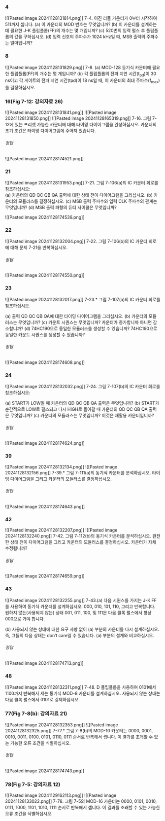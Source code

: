  ### 4
![[Pasted image 20241128131814.png]]
7-4. 이진 리플 카운터가 0부터 시작하여 511까지 셉니다.
(a) 이 카운터의 MOD 번호는 무엇입니까?
(b) 이 카운터를 설계하는 데 필요한 J-K 플립플롭(FF)의 개수는 몇 개입니까?
(c) 520번의 입력 펄스 후 플립플롭의 값을 구하십시오.
(d) 입력 신호의 주파수가 1024 kHz일 때, MSB 출력의 주파수는 얼마입니까?

### 8
![[Pasted image 20241128131829.png]]
7-8.
(a) MOD-128 동기식 카운터에 필요한 플립플롭(FF)의 개수는 몇 개입니까?
(b) 각 플립플롭의 전파 지연 시간(t<sub>pd</sub>)이 30 ns이고 각 게이트의 전파 지연 시간(tpd)이 18 ns일 때, 이 카운터의 최대 주파수(f<sub>max</sub>)를 결정하십시오.

### 16(Fig 7-12: 강의자료 26)
![[Pasted image 20241128131841.png]]
![[Pasted image 20241128131850.png]]
![[Pasted image 20241128165319.png]]
7-16. 그림 7-12에 있는 프리셋 가능한 카운터에 대해 타이밍 다이어그램을 완성하십시오. 카운터의 초기 조건은 타이밍 다이어그램에 주어져 있습니다.
###### 정답
![[Pasted image 20241128174521.png]]
### 21 
![[Pasted image 20241128131953.png]]
7-21. 그림 7-106(a)의 IC 카운터 회로를 참조하십시오:  
(a) 카운터의 QD QC QB QA 출력에 대한 상태 전이 다이어그램을 그리십시오.
(b) 카운터의 모듈러스를 결정하십시오.
(c) MSB 출력 주파수와 입력 CLK 주파수의 관계는 무엇입니까?
(d) MSB 출력 파형의 듀티 사이클은 무엇입니까?

![[Pasted image 20241128174536.png]]
### 22 
![[Pasted image 20241128132004.png]]
7-22. 그림 7-106(b)의 IC 카운터 회로에 대해 문제 7-21을 반복하십시오.
###### 정답
![[Pasted image 20241128174550.png]]
### 23 
![[Pasted image 20241128132017.png]]
7-23.* 그림 7-107(a)의 IC 카운터 회로를 참조하십시오.

(a) 출력 QD QC QB QA에 대한 타이밍 다이어그램을 그리십시오.
(b) 카운터의 모듈러스는 무엇입니까?
(c) 카운트 시퀀스는 무엇입니까? 카운터가 증가합니까 아니면 감소합니까?
(d) 74HC190으로 동일한 모듈러스를 생성할 수 있습니까? 74HC190으로 동일한 카운트 시퀀스를 생성할 수 있습니까?
###### 정답
![[Pasted image 20241128174608.png]]
### 24 
![[Pasted image 20241128132032.png]]
7-24. 그림 7-107(b)의 IC 카운터 회로를 참조하십시오:

(a) START가 LOW일 때 카운터의 QD QC QB QA 출력은 무엇입니까?
(b) START가 순간적으로 LOW로 펄스되고 다시 HIGH로 돌아갈 때 카운터의 QD QC QB QA 출력은 무엇입니까?
(c) 카운터의 모듈러스는 무엇입니까? 이것은 재활용 카운터입니까?
###### 정답
![[Pasted image 20241128174624.png]]
### 39 
![[Pasted image 20241128132134.png]]
![[Pasted image 20241128132156.png]]
7-39.* 그림 7-111(a)의 동기식 카운터를 분석하십시오. 타이밍 다이어그램을 그리고 카운터의 모듈러스를 결정하십시오.
###### 정답
![[Pasted image 20241128174643.png]]
### 42
![[Pasted image 20241128132207.png]]
![[Pasted image 20241128132240.png]]
7-42. 그림 7-112(b)의 동기식 카운터를 분석하십시오. 완전한 상태 전이 다이어그램을 그리고 카운터의 모듈러스를 결정하십시오. 카운터가 자체 수정됩니까?
###### 정답
![[Pasted image 20241128174659.png]]
### 43
![[Pasted image 20241128132255.png]]
7-43.(a) 다음 시퀀스를 가지는 J-K FF를 사용하여 동기식 카운터를 설계하십시오: 000, 010, 101, 110, 그리고 반복합니다. 원하지 않는(사용되지 않는) 상태 001, 011, 100, 및 111은 다음 클록 펄스에서 항상 000으로 가야 합니다.

(b) 사용되지 않는 상태에 대한 요구 사항 없이 (a) 부분의 카운터를 다시 설계하십시오. 즉, 그들의 다음 상태는 don’t care일 수 있습니다. (a) 부분의 설계와 비교하십시오.
###### 정답
![[Pasted image 20241128174713.png]]
### 48
![[Pasted image 20241128132311.png]]
7-48. D 플립플롭을 사용하여 0101에서 1100까지 반복해서 세는 동기식 MOD-8 카운터를 설계하십시오. 사용되지 않는 상태는 다음 클록 펄스에서 0101로 강제하십시오.
### 77(Fig 7-8(b): 강의자료 21)
![[Pasted image 20241128132353.png]]
![[Pasted image 20241128132325.png]]
7-77.* 그림 7-8(b)의 MOD-10 카운터는 0000, 0001, 0010, 0011, 0100, 0101, 0110, 0111 순서로 반복해서 셉니다. 이 결과를 초래할 수 있는 가능한 오류 조건을 식별하십시오.
###### 정답
![[Pasted image 20241128174743.png]]
### 78(Fig 7-5: 강의자료 12)
![[Pasted image 20241129162113.png]]
![[Pasted image 20241128133022.png]]
7-78. 그림 7-5의 MOD-16 카운터는 0000, 0101, 0010, 0111, 1000, 1101, 1010, 1111 순서로 반복해서 셉니다. 이 결과를 초래할 수 있는 가능한 오류 조건을 식별하십시오.